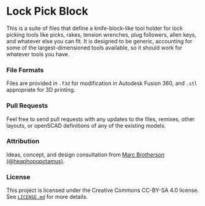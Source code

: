 Lock Pick Block
===============

This is a suite of files that define a knife-block-like tool holder for lock
picking tools like picks, rakes, tension wrenches, plug followers, allen keys,
and whatever else you can fit. It is designed to be generic, accounting for some
of the largest-dimensioned tools available, so it should work for whatever tools
you have.

### File Formats

Files are provided in `.f3d` for modification in Autodesk Fusion 360, and `.stl`
appropriate for 3D printing.

### Pull Requests

Feel free to send pull requests with any updates to the files, remixes, other
layouts, or openSCAD definitions of any of the existing models.

### Attribution

Ideas, concept, and design consultation from [Marc Brotherson (@heaphopopotamus)](https://github.com/heaphopopotamus).

### License

This project is licensed under the Creative Commons CC-BY-SA 4.0 license. See
[`LICENSE.md`](LICENSE.md) for more details.
